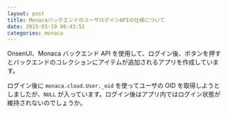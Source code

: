 ```yaml
---
layout: post
title: MonacaバックエンドのユーザログインAPIの仕様について
date: 2015-03-19 06:43:51
categories: monaca
---
```

<p>OnsenUI、Monaca バックエンド API を使用して、ログイン後、ボタンを押すとバックエンドのコレクションにアイテムが追加されるアプリを作成しています。</p>

<p>ログイン後に <code>monaca.cloud.User._oid</code> を使ってユーザの OID を取得しようとしましたが、<code>NULL</code> が入っています。ログイン後はアプリ内ではログイン状態が維持されないのでしょうか。</p>
